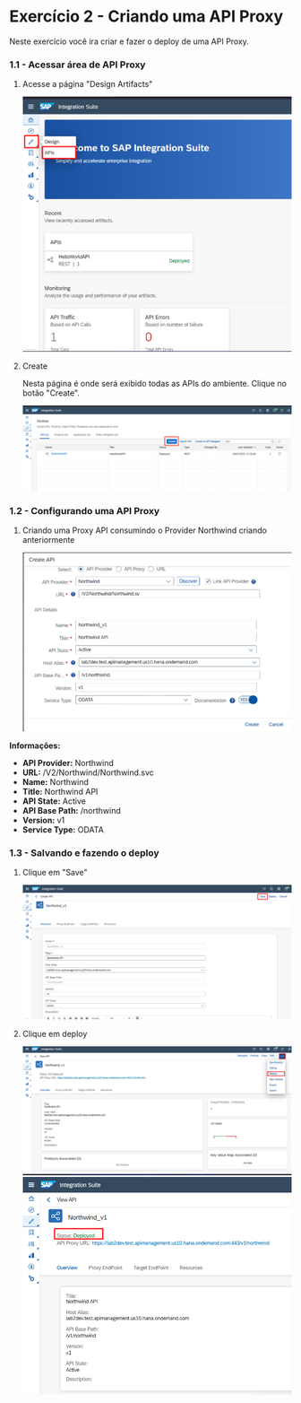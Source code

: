 # Exercício 2 - Criando uma API Proxy

Neste exercício você ira criar e fazer o deploy de uma API Proxy.

### 1.1 - Acessar área de API Proxy

1. Acesse a página "Design Artifacts"

    ![MDK](images/img1.png)

2. Create

    Nesta página é onde será exibido todas as APIs do ambiente. Clique no botão "Create".

    ![MDK](images/img2.png)

### 1.2 - Configurando uma API Proxy

1. Criando uma Proxy API consumindo o Provider Northwind criando anteriormente

    ![MDK](images/img3.png)

**Informações:**

- **API Provider:** Northwind
- **URL:** /V2/Northwind/Northwind.svc
- **Name:** Northwind
- **Title:** Northwind API
- **API State:** Active
- **API Base Path:** /northwind
- **Version:** v1
- **Service Type:** ODATA

### 1.3 - Salvando e fazendo o deploy

1. Clique em "Save"

    ![MDK](images/img4.png)

2. Clique em deploy

    ![MDK](images/img6.png)
    ![MDK](images/img7.png)
